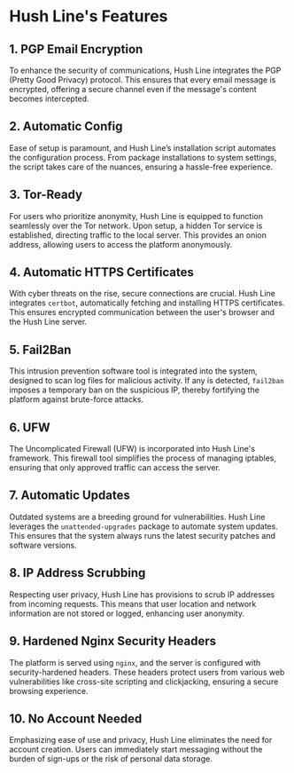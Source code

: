 # Hush Line's Features

## **1. PGP Email Encryption**
To enhance the security of communications, Hush Line integrates the PGP (Pretty Good Privacy) protocol. This ensures that every email message is encrypted, offering a secure channel even if the message's content becomes intercepted.

## **2. Automatic Config**
Ease of setup is paramount, and Hush Line’s installation script automates the configuration process. From package installations to system settings, the script takes care of the nuances, ensuring a hassle-free experience.

## **3. Tor-Ready**
For users who prioritize anonymity, Hush Line is equipped to function seamlessly over the Tor network. Upon setup, a hidden Tor service is established, directing traffic to the local server. This provides an onion address, allowing users to access the platform anonymously.

## **4. Automatic HTTPS Certificates**
With cyber threats on the rise, secure connections are crucial. Hush Line integrates `certbot`, automatically fetching and installing HTTPS certificates. This ensures encrypted communication between the user's browser and the Hush Line server.

## **5. Fail2Ban**
This intrusion prevention software tool is integrated into the system, designed to scan log files for malicious activity. If any is detected, `fail2ban` imposes a temporary ban on the suspicious IP, thereby fortifying the platform against brute-force attacks.

## **6. UFW**
The Uncomplicated Firewall (UFW) is incorporated into Hush Line's framework. This firewall tool simplifies the process of managing iptables, ensuring that only approved traffic can access the server.

## **7. Automatic Updates**
Outdated systems are a breeding ground for vulnerabilities. Hush Line leverages the `unattended-upgrades` package to automate system updates. This ensures that the system always runs the latest security patches and software versions.

## **8. IP Address Scrubbing**
Respecting user privacy, Hush Line has provisions to scrub IP addresses from incoming requests. This means that user location and network information are not stored or logged, enhancing user anonymity.

## **9. Hardened Nginx Security Headers**
The platform is served using `nginx`, and the server is configured with security-hardened headers. These headers protect users from various web vulnerabilities like cross-site scripting and clickjacking, ensuring a secure browsing experience.

## **10. No Account Needed**
Emphasizing ease of use and privacy, Hush Line eliminates the need for account creation. Users can immediately start messaging without the burden of sign-ups or the risk of personal data storage.
